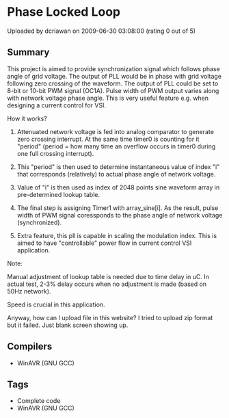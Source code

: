 # Phase Locked Loop

Uploaded by dcriawan on 2009-06-30 03:08:00 (rating 0 out of 5)

## Summary

This project is aimed to provide synchronization signal which follows phase angle of grid voltage. The output of PLL would be in phase with grid voltage following zero crossing of the waveform. The output of PLL could be set to 8-bit or 10-bit PWM signal (OC1A). Pulse width of PWM output varies along with network voltage phase angle. This is very useful feature e.g. when designing a current control for VSI.


How it works?  

1. Attenuated network voltage is fed into analog comparator to generate zero crossing interrupt. At the same time timer0 is counting for it "period" (period = how many time an overflow occurs in timer0 during one full crossing interrupt).  

2. This "period" is then used to determine instantaneous value of index "i" that corresponds (relatively) to actual phase angle of network voltage.  

3. Value of "i" is then used as index of 2048 points sine waveform array in pre-determined lookup table.  

4. The final step is assigning Timer1 with array\_sine[i]. As the result, pulse width of PWM signal coressponds to the phase angle of network voltage (synchronized).  

5. Extra feature, this pll is capable in scaling the modulation index. This is aimed to have "controllable" power flow in current control VSI application.


Note:  

Manual adjustment of lookup table is needed due to time delay in uC. In actual test, 2-3% delay occurs when no adjustment is made (based on 50Hz network).  

Speed is crucial in this application.  

Anyway, how can I upload file in this website? I tried to upload zip format but it failed. Just blank screen showing up.

## Compilers

- WinAVR (GNU GCC)

## Tags

- Complete code
- WinAVR (GNU GCC)
